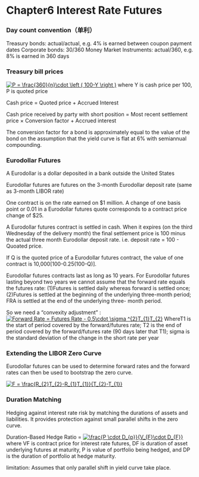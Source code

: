 # Chapter6 Interest Rate Futures



### Day count convention（单利）

Treasury bonds: actual/actual, e.g. 4% is earned between coupon payment dates
Corporate bonds: 30/360 
Money Market Instruments: actual/360, e.g. 8% is earned in 360 days


### Treasury bill prices

<a href="https://www.codecogs.com/eqnedit.php?latex=P&space;=&space;\frac{360}{n}\cdot&space;\left&space;(&space;100-Y&space;\right&space;)" target="_blank"><img src="https://latex.codecogs.com/gif.latex?P&space;=&space;\frac{360}{n}\cdot&space;\left&space;(&space;100-Y&space;\right&space;)" title="P = \frac{360}{n}\cdot \left ( 100-Y \right )" /></a>
where Y is cash price per 100, P is quoted price 

Cash price = Quoted price + Accrued Interest

Cash price received by party with short position = Most recent settlement price × Conversion factor + Accrued interest

The conversion factor for a bond is approximately equal to the value of the bond on the assumption that the yield curve is flat at 6% with semiannual compounding.


### Eurodollar Futures

A Eurodollar is a dollar deposited in a bank outside the United States

Eurodollar futures are futures on the 3-month Eurodollar deposit rate (same as 3-month LIBOR rate)

One contract is on the rate earned on $1 million. A change of one basis point or 0.01 in a Eurodollar futures quote corresponds to a contract price change of $25.

A Eurodollar futures contract is settled in cash. When it expires (on the third Wednesday of the delivery month) the final settlement price is 100 minus the actual three month Eurodollar deposit rate. i.e. deposit rate = 100 - Quoated price.

If Q is the quoted price of a Eurodollar futures contract, the value of one contract is 10,000[100-0.25(100-Q)].

Eurodollar futures contracts last as long as 10 years. For Eurodollar futures lasting beyond two years we cannot assume that the forward rate equals the futures rate: (1)Futures is settled daily whereas forward is settled once; (2)Futures is settled at the beginning of the underlying three-month period; FRA is settled at the end of the underlying three- month period.

So we need a “convexity adjustment” :
<a href="https://www.codecogs.com/eqnedit.php?latex=Forward&space;Rate&space;=&space;Futures&space;Rate&space;-&space;0.5\cdot&space;\sigma&space;^{2}T_{1}T_{2}" target="_blank"><img src="https://latex.codecogs.com/gif.latex?Forward&space;Rate&space;=&space;Futures&space;Rate&space;-&space;0.5\cdot&space;\sigma&space;^{2}T_{1}T_{2}" title="Forward Rate = Futures Rate - 0.5\cdot \sigma ^{2}T_{1}T_{2}" /></a> WhereT1 is the start of period covered by the forward/futures rate; T2 is the end of period covered by the forward/futures rate (90 days later that T1); sigma is the standard deviation of the change in the short rate per year

### Extending the LIBOR Zero Curve

Eurodollar futures can be used to determine forward rates and the forward rates can then be used to bootstrap the zero curve.

<a href="https://www.codecogs.com/eqnedit.php?latex=F&space;=&space;\frac{R_{2}T_{2}-R_{1}T_{1}}{T_{2}-T_{1}}" target="_blank"><img src="https://latex.codecogs.com/gif.latex?F&space;=&space;\frac{R_{2}T_{2}-R_{1}T_{1}}{T_{2}-T_{1}}" title="F = \frac{R_{2}T_{2}-R_{1}T_{1}}{T_{2}-T_{1}}" /></a>

### Duration Matching

Hedging against interest rate risk by matching the durations of assets and liabilities. It provides protection against small parallel shifts in the zero curve.

Duration-Based Hedge Ratio = <a href="https://www.codecogs.com/eqnedit.php?latex=\frac{P&space;\cdot&space;D_{p}}{V_{F}\cdot&space;D_{F}}" target="_blank"><img src="https://latex.codecogs.com/gif.latex?\frac{P&space;\cdot&space;D_{p}}{V_{F}\cdot&space;D_{F}}" title="\frac{P \cdot D_{p}}{V_{F}\cdot D_{F}}" /></a> where VF is contract price for interest rate futures, DF is duration of asset underlying futures at maturity, P is value of portfolio being hedged, and DP is the duration of portfolio at hedge maturity.

limitation: Assumes that only parallel shift in yield curve take place.














